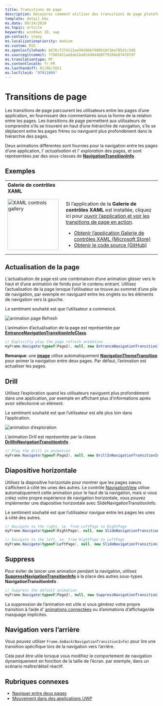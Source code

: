 ```yaml
---
title: Transitions de page
description: Découvrez comment utiliser des transitions de page plateforme Windows universelle (UWP) pour fournir aux utilisateurs des commentaires sur la relation entre les pages de votre application.
template: detail.hbs
ms.date: 09/24/2020
ms.topic: article
keywords: windows 10, uwp
pm-contact: stmoy
ms.localizationpriority: medium
ms.custom: RS5
ms.openlocfilehash: b676cf274121ae991066f908b18f1be705d1c580
ms.sourcegitcommit: 77903451ae8ab1ba854494488f79184e674707df
ms.translationtype: MT
ms.contentlocale: fr-FR
ms.lasthandoff: 01/06/2021
ms.locfileid: "97911009"
---
```

# <a name="page-transitions"></a>Transitions de page

Les transitions de page parcourent les utilisateurs entre les pages d’une application, en fournissant des commentaires sous la forme de la relation entre les pages. Les transitions de page permettent aux utilisateurs de comprendre s’ils se trouvent en haut d’une hiérarchie de navigation, s’ils se déplacent entre les pages frères ou naviguent plus profondément dans la hiérarchie des pages.

Deux animations différentes sont fournies pour la navigation entre les pages d’une application, l' *actualisation* et l' *exploration* des pages, et sont représentées par des sous-classes de [**NavigationTransitionInfo**](/uwp/api/windows.ui.xaml.media.animation.navigationtransitioninfo).

## <a name="examples"></a>Exemples

<table>
<th align="left">Galerie de contrôles XAML<th>
<tr>
<td><img src="images/xaml-controls-gallery-app-icon.png" alt="XAML controls gallery" width="168"></img></td>
<td>
    <p>Si l’application de la <strong style="font-weight: semi-bold">Galerie de contrôles XAML</strong> est installée, cliquez ici pour <a href="xamlcontrolsgallery:/item/PageTransition">ouvrir l’application et voir les transitions de page en action</a>.</p>
    <ul>
    <li><a href="https://www.microsoft.com/store/productId/9MSVH128X2ZT">Obtenir l’application Galerie de contrôles XAML (Microsoft Store)</a></li>
    <li><a href="https://github.com/Microsoft/Xaml-Controls-Gallery">Obtenir le code source (GitHub)</a></li>
    </ul>
</td>
</tr>
</table>

## <a name="page-refresh"></a>Actualisation de la page

L’actualisation de page est une combinaison d’une animation glisser vers le haut et d’une animation de fondu pour le contenu entrant. Utilisez l’actualisation de la page lorsque l’utilisateur se trouve au sommet d’une pile de navigation, par exemple en naviguant entre les onglets ou les éléments de navigation vers la gauche.

Le sentiment souhaité est que l’utilisateur a commencé.

![animation page Refresh](images/page-refresh.gif)

L’animation d’actualisation de la page est représentée par [**EntranceNavigationTransitionInfoClass**](/uwp/api/windows.ui.xaml.media.animation.entrancenavigationtransitioninfo).

```csharp
// Explicitly play the page refresh animation
myFrame.Navigate(typeof(Page2), null, new EntranceNavigationTransitionInfo());

```

**Remarque**: une [**image**](/uwp/api/windows.ui.xaml.controls.frame) utilise automatiquement [**NavigationThemeTransition**](/uwp/api/windows.ui.xaml.media.animation.navigationthemetransition) pour animer la navigation entre deux pages. Par défaut, l’animation est actualiser les pages.

## <a name="drill"></a>Drill

Utilisez l’exploration quand les utilisateurs naviguent plus profondément dans une application, par exemple en affichant plus d’informations après avoir sélectionné un élément.

Le sentiment souhaité est que l’utilisateur est allé plus loin dans l’application.

![animation d’exploration](images/drill.gif)

L’animation Drill est représentée par la classe [**DrillInNavigationTransitionInfo**](/uwp/api/windows.ui.xaml.media.animation.drillinnavigationtransitioninfo) .

```csharp
// Play the drill in animation
myFrame.Navigate(typeof(Page2), null, new DrillInNavigationTransitionInfo());
```

## <a name="horizontal-slide"></a>Diapositive horizontale

Utilisez la diapositive horizontale pour montrer que les pages sœurs s’affichent à côté les unes des autres. Le contrôle [NavigationView](../controls-and-patterns/navigationview.md) utilise automatiquement cette animation pour le haut de la navigation, mais si vous créez votre propre expérience de navigation horizontale, vous pouvez implémenter une diapositive horizontale avec SlideNavigationTransitionInfo.

Le sentiment souhaité est que l’utilisateur navigue entre les pages les unes à côté des autres. 

```csharp
// Navigate to the right, ie. from LeftPage to RightPage
myFrame.Navigate(typeof(RightPage), null, new SlideNavigationTransitionInfo() { Effect = SlideNavigationTransitionEffect.FromRight } );

// Navigate to the left, ie. from RightPage to LeftPage
myFrame.Navigate(typeof(LeftPage), null, new SlideNavigationTransitionInfo() { Effect = SlideNavigationTransitionEffect.FromLeft } );
```

## <a name="suppress"></a>Suppress

Pour éviter de lancer une animation pendant la navigation, utilisez [**SuppressNavigationTransitionInfo**](/uwp/api/windows.ui.xaml.media.animation.suppressnavigationtransitioninfo) à la place des autres sous-types **NavigationTransitionInfo** .

```csharp
// Suppress the default animation
myFrame.Navigate(typeof(Page2), null, new SuppressNavigationTransitionInfo());
```

La suppression de l’animation est utile si vous générez votre propre transition à l’aide d' [animations connectées](connected-animation.md) ou d’animations d’affichage/de masquage implicites.

## <a name="backwards-navigation"></a>Navigation vers l’arrière

Vous pouvez utiliser `Frame.GoBack(NavigationTransitionInfo)` pour lire une transition spécifique lors de la navigation vers l’arrière.

Cela peut être utile lorsque vous modifiez le comportement de navigation dynamiquement en fonction de la taille de l’écran. par exemple, dans un scénario maître/détail réactif.

## <a name="related-topics"></a>Rubriques connexes

- [Naviguer entre deux pages](../basics/navigate-between-two-pages.md)
- [Mouvement dans des applications UWP](index.md)
